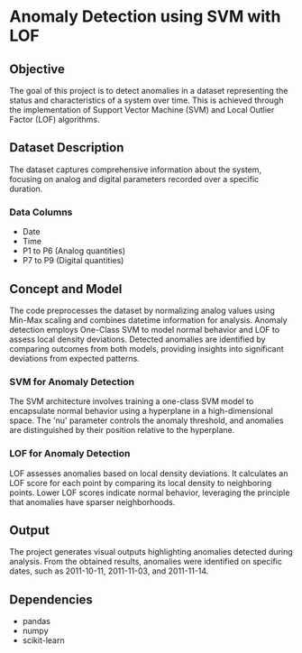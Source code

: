 # Anomaly Detection using SVM with LOF

## Objective
The goal of this project is to detect anomalies in a dataset representing the status and characteristics of a system over time. This is achieved through the implementation of Support Vector Machine (SVM) and Local Outlier Factor (LOF) algorithms.

## Dataset Description
The dataset captures comprehensive information about the system, focusing on analog and digital parameters recorded over a specific duration.

### Data Columns
- Date
- Time
- P1 to P6 (Analog quantities)
- P7 to P9 (Digital quantities)

## Concept and Model
The code preprocesses the dataset by normalizing analog values using Min-Max scaling and combines datetime information for analysis. Anomaly detection employs One-Class SVM to model normal behavior and LOF to assess local density deviations. Detected anomalies are identified by comparing outcomes from both models, providing insights into significant deviations from expected patterns.

### SVM for Anomaly Detection
The SVM architecture involves training a one-class SVM model to encapsulate normal behavior using a hyperplane in a high-dimensional space. The 'nu' parameter controls the anomaly threshold, and anomalies are distinguished by their position relative to the hyperplane.

### LOF for Anomaly Detection
LOF assesses anomalies based on local density deviations. It calculates an LOF score for each point by comparing its local density to neighboring points. Lower LOF scores indicate normal behavior, leveraging the principle that anomalies have sparser neighborhoods.

## Output
The project generates visual outputs highlighting anomalies detected during analysis. From the obtained results, anomalies were identified on specific dates, such as 2011-10-11, 2011-11-03, and 2011-11-14.

## Dependencies
- pandas
- numpy
- scikit-learn
